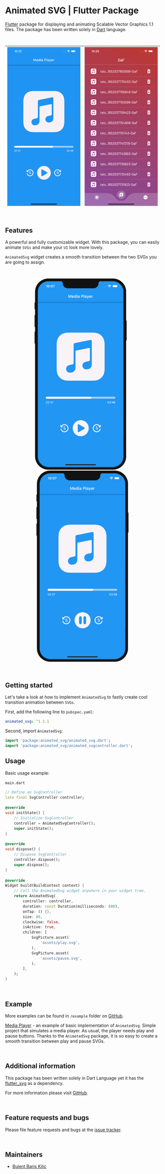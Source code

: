 # Animated SVG | Flutter Package

[Flutter](https://flutter.dev/) package for displaying and animating Scalable Vector Graphics 1.1 files. The package has been written solely in [Dart](https://dart.dev/) language.

&nbsp;

| ![animated_svg_gif_1](https://github.com/BBarisKilic/Animated-SVG/blob/master/art/animated_svg_gif_1.gif?raw=true) | ![animated_svg_gif_2](https://github.com/BBarisKilic/Animated-SVG/blob/master/art/animated_svg_gif_2.gif?raw=true)    
| :-: | :-: |

&nbsp;

## Features

A powerful and fully customizable widget. With this package, you can easily animate `SVGs` and make your `UI` look more lovely.

`AnimatedSvg` widget creates a smooth transition between the two SVGs you are going to assign.

&nbsp;

<p align="center"><img src="https://github.com/BBarisKilic/Animated-SVG/blob/master/art/animated_svg_1.png?raw=true" width="300">&nbsp; &nbsp;<img src="https://github.com/BBarisKilic/Animated-SVG/blob/master/art/animated_svg_2.png?raw=true" width="300"></p>

&nbsp;

## Getting started

Let's take a look at how to implement `AnimatedSvg` to fastly create cool transition animation between `SVGs`.

First, add the following line to `pubspec.yaml`:
```yaml
animated_svg: ^1.1.1
```

Second, import `AnimatedSvg`:
```dart
import 'package:animated_svg/animated_svg.dart';
import 'package:animated_svg/animated_svgcontroller.dart';
```

## Usage

Basic usage example: 

`main.dart`
```dart
// Define an SvgController
late final SvgController controller;

@override
void initState() {
    // Initialize SvgController
    controller = AnimatedSvgController();
    super.initState();
}

@override
void dispose() {
    // Dispose SvgController
    controller.dispose();
    super.dispose();
}

@override
Widget build(BuildContext context) {
    // Call the AnimatedSvg widget anywhere in your widget tree.
    return AnimatedSvg(
        controller: controller,
        duration: const Duration(milliseconds: 600),
        onTap: () {},
        size: 80,
        clockwise: false,
        isActive: true,
        children: [
            SvgPicture.asset(
                'assets/play.svg',
            ),
            SvgPicture.asset(
                'assets/pause.svg',
            ),
        ],
    );
}
```

&nbsp;

## Example

More examples can be found in `/example` folder on [GitHub](https://github.com/BBarisKilic/Animated-SVG). 

[Media Player](https://github.com/BBarisKilic/Animated-SVG/tree/master/example/media_player) - an example of basic implementation of `AnimatedSvg`. Simple project that simulates a media player. As usual, the player needs play and pause buttons. Thanks to the `AnimatedSvg` package, it is so easy to create a smooth transition between play and pause SVGs.

&nbsp;

## Additional information

This package has been written solely in Dart Language yet it has the [flutter_svg](https://github.com/dnfield/flutter_svg) as a dependency.

For more information please visit [GitHub](https://github.com/BBarisKilic/Animated-SVG).

&nbsp;

## Feature requests and bugs

Please file feature requests and bugs at the [issue tracker](https://github.com/BBarisKilic/Animated-SVG/issues).

&nbsp;

## Maintainers

- [Bulent Baris Kilic](https://github.com/BBarisKilic)